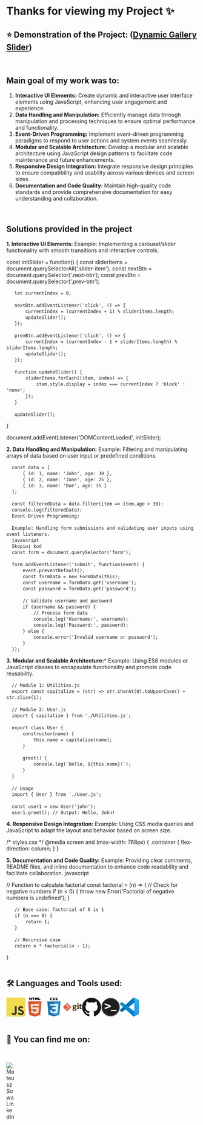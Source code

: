 # Thanks for viewing my Project ✨

## :star: Demonstration of the Project: ([Dynamic Gallery Slider](https://katarzynadworak.github.io/dynamic-gallery-slider/))
<br />

## Main goal of my work was to:
1. **Interactive UI Elements:** Create dynamic and interactive user interface elements using JavaScript, enhancing user engagement and experience.
2. **Data Handling and Manipulation:** Efficiently manage data through manipulation and processing techniques to ensure optimal performance and functionality.
3. **Event-Driven Programming:** Implement event-driven programming paradigms to respond to user actions and system events seamlessly.
4. **Modular and Scalable Architecture:** Develop a modular and scalable architecture using JavaScript design patterns to facilitate code maintenance and future enhancements.
5. **Responsive Design Integration:** Integrate responsive design principles to ensure compatibility and usability across various devices and screen sizes.
6. **Documentation and Code Quality:** Maintain high-quality code standards and provide comprehensive documentation for easy understanding and collaboration.
<br />

## Solutions provided in the project
**1. Interactive UI Elements:**
Example: Implementing a carousel/slider functionality with smooth transitions and interactive controls.

   const initSlider = function() {
       const sliderItems = document.querySelectorAll('.slider-item');
       const nextBtn = document.querySelector('.next-btn');
       const prevBtn = document.querySelector('.prev-btn');
       
       let currentIndex = 0;
       
       nextBtn.addEventListener('click', () => {
           currentIndex = (currentIndex + 1) % sliderItems.length;
           updateSlider();
       });
       
       prevBtn.addEventListener('click', () => {
           currentIndex = (currentIndex - 1 + sliderItems.length) % sliderItems.length;
           updateSlider();
       });
       
       function updateSlider() {
           sliderItems.forEach((item, index) => {
               item.style.display = index === currentIndex ? 'block' : 'none';
           });
       }
       
       updateSlider();
   }
   
   document.addEventListener('DOMContentLoaded', initSlider);

**2. Data Handling and Manipulation:**
Example: Filtering and manipulating arrays of data based on user input or predefined conditions.

      const data = [
          { id: 1, name: 'John', age: 30 },
          { id: 2, name: 'Jane', age: 25 },
          { id: 3, name: 'Doe', age: 35 }
      ];
      
      const filteredData = data.filter(item => item.age > 30);
      console.log(filteredData);
      Event-Driven Programming:
      
      Example: Handling form submissions and validating user inputs using event listeners.
      javascript
      Skopiuj kod
      const form = document.querySelector('form');
      
      form.addEventListener('submit', function(event) {
          event.preventDefault();
          const formData = new FormData(this);
          const username = formData.get('username');
          const password = formData.get('password');
          
          // Validate username and password
          if (username && password) {
              // Process form data
              console.log('Username:', username);
              console.log('Password:', password);
          } else {
              console.error('Invalid username or password');
          }
      });
**3. Modular and Scalable Architecture:***
Example: Using ES6 modules or JavaScript classes to encapsulate functionality and promote code reusability.

      // Module 1: Utilities.js
      export const capitalize = (str) => str.charAt(0).toUpperCase() + str.slice(1);
      
      // Module 2: User.js
      import { capitalize } from './Utilities.js';
      
      export class User {
          constructor(name) {
              this.name = capitalize(name);
          }
          
          greet() {
              console.log(`Hello, ${this.name}!`);
          }
      }
      
      // Usage
      import { User } from './User.js';
      
      const user1 = new User('john');
      user1.greet(); // Output: Hello, John!
   
**4. Responsive Design Integration:**
Example: Using CSS media queries and JavaScript to adapt the layout and behavior based on screen size.

   /* styles.css */
   @media screen and (max-width: 768px) {
       .container {
           flex-direction: column;
       }
   }

**5. Documentation and Code Quality:**
Example: Providing clear comments, README files, and inline documentation to enhance code readability and facilitate collaboration.
javascript

   // Function to calculate factorial
   const factorial = (n) => {
       // Check for negative numbers
       if (n < 0) {
           throw new Error('Factorial of negative numbers is undefined');
       }
       
       // Base case: factorial of 0 is 1
       if (n === 0) {
           return 1;
       }
       
       // Recursive case
       return n * factorial(n - 1);
   }
<br />
<br />

## 🛠️ Languages and Tools used: 

<img align="left" alt="JavaScript" width="50px" src="https://raw.githubusercontent.com/github/explore/379d8d145b878a5b7a1c2a5b5800b1d82d5c8c8f/topics/javascript/javascript.png" />

<img align="left" alt="HTML5" width="50px" src="https://raw.githubusercontent.com/github/explore/80688e429a7d4ef2fca1e82350fe8e3517d3494d/topics/html/html.png" />

<img align="left" alt="CSS3" width="50px" src="https://raw.githubusercontent.com/github/explore/80688e429a7d4ef2fca1e82350fe8e3517d3494d/topics/css/css.png" />

<img align="left" alt="Git" width="50px" src="https://raw.githubusercontent.com/github/explore/80688e429a7d4ef2fca1e82350fe8e3517d3494d/topics/git/git.png" />

<img align="left" alt="GitHub" width="50px" src="https://raw.githubusercontent.com/github/explore/78df643247d429f6cc873026c0622819ad797942/topics/github/github.png" />

<img align="left" alt="Terminal" width="50px" src="https://raw.githubusercontent.com/github/explore/80688e429a7d4ef2fca1e82350fe8e3517d3494d/topics/terminal/terminal.png" />

<img align="left" alt="Visual Studio Code" width="50px" src="https://raw.githubusercontent.com/github/explore/80688e429a7d4ef2fca1e82350fe8e3517d3494d/topics/visual-studio-code/visual-studio-code.png" />

<br />
<br />
<br />
<br />

## :blue_heart:  You can find me on:
<br/>

[<img align="left" alt="Mateusz Sowa LinkedIn" width="22px" src="https://cdn.jsdelivr.net/npm/simple-icons@v3/icons/linkedin.svg" />](https://www.linkedin.com/in/katarzynadworakk/)

 
<br />
